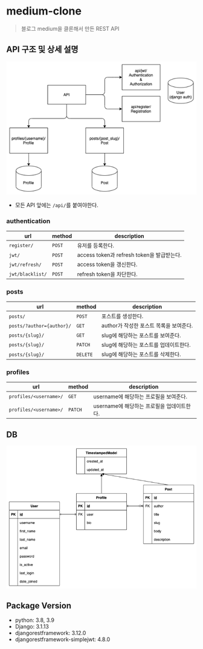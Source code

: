 # medium-clone

> 블로그 medium을 클론해서 만든 REST API

## API 구조 및 상세 설명

![architecture](./docs/architecture.png)

- 모든 API 앞에는 `/api/`를 붙여야한다.

### authentication

| url              | method | description                                |
| ---------------- | ------ | ------------------------------------------ |
| `register/`      | `POST` | 유저를 등록한다.                           |
| `jwt/`           | `POST` | access token과 refresh token을 발급받는다. |
| `jwt/refresh/`   | `POST` | access token을 갱신한다.                   |
| `jwt/blacklist/` | `POST` | refresh token을 차단한다.                  |

### posts

| url                       | method   | description                             |
| ------------------------- | -------- | --------------------------------------- |
| `posts/`                  | `POST`   | 포스트를 생성한다.                      |
| `posts/?author={author}/` | `GET`    | author가 작성한 포스트 목록을 보여준다. |
| `posts/{slug}/`           | `GET`    | slug에 해당하는 포스트를 보여준다.      |
| `posts/{slug}/`           | `PATCH`  | slug에 해당하는 포스트를 업데이트한다.  |
| `posts/{slug}/`           | `DELETE` | slug에 해당하는 포스트를 삭제한다.      |

### profiles

| url                    | method  | description                                |
| ---------------------- | ------- | ------------------------------------------ |
| `profiles/<username>/` | `GET`   | username에 해당하는 프로필을 보여준다.     |
| `profiles/<username>/` | `PATCH` | username에 해당하는 프로필을 업데이트한다. |

## DB

![DB](./docs/DB.png)

## Package Version

- python: 3.8, 3.9
- Django: 3.1.13
- djangorestframework: 3.12.0
- djangorestframework-simplejwt: 4.8.0
